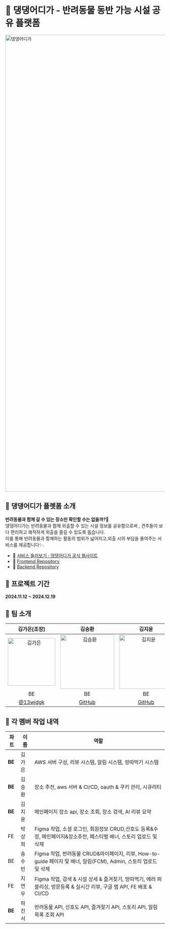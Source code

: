 # 🐶 댕댕어디가 - 반려동물 동반 가능 시설 공유 플랫폼
<img width="1438" alt="댕댕어디가" src="https://github.com/user-attachments/assets/e9fa6e63-1ad6-44d0-9232-81a347004747" />

## 🩷 댕댕어디가 플렛폼 소개
<strong>반려동물과 함께 갈 수 있는 장소만 확인할 수는 없을까?🧐</strong><br>
댕댕어디가는 반려동물과 함께 외출할 수 있는 시설 정보를 공유함으로써 , 견주들이 보다 편리하고 쾌적하게 외출을 즐길 수 있도록 돕습니다.<br>
이를 통해 반려동물과 함께하는 활동의 범위가 넓어지고,외출 시의 부담을 줄여주는 서비스를 제공합니다✨.<br>

- 🔗 <a href="https://fronttest.daengdaeng-where.link/"> 서비스 둘러보기 : 댕댕어디가 공식 웹사이트</a>
- 🔗 <a href="https://github.com/WHERE-ARE-YOU-GOING-DAENG-DAENG/WHERE_ARE_YOU_GOING_DAENG_DAENG_FE"> Frontend Repository</a>
- 🔗 <a href="https://github.com/WHERE-ARE-YOU-GOING-DAENG-DAENG/WHERE_ARE_YOU_GOING_DAENG_DAENG_-"> Backend Repository</a>

## 🩷 프로젝트 기간 
**2024.11.12 ~ 2024.12.19**

## 🩷 팀 소개
| 김가은[조장] | 김승환 | 김지윤 | 박상희 |송수빈|지연우[부조장]|하진서|
|:------:|:------:|:------:|:------:|:------:|:------:|:------:|
| <img src="https://avatars.githubusercontent.com/u/63792723?v=4" alt="김가은" width="150"> | <img src="https://avatars.githubusercontent.com/u/101561741?v=4" alt="김승환" width="170"> | <img src="https://avatars.githubusercontent.com/u/147837947?v=4" alt="김지윤" width="170"> | <img src="https://avatars.githubusercontent.com/u/175171101?v=4" alt="박상희" width="170"> |<img src="https://avatars.githubusercontent.com/u/134045937?v=4" alt="송수빈" width="170"> |<img src="https://avatars.githubusercontent.com/u/110551002?v=4" alt="지연우" width="150"> |<img src="https://avatars.githubusercontent.com/u/131326799?v=4" alt="하진서" width="170"> |
| BE | BE | BE | FE |FE|FE|BE|
| [@13wjdgk](https://github.com/13wjdgk) | [GitHub](https://github.com/lixxce5017) | [GitHub](https://github.com/jiyun829) | [GitHub](https://github.com/tkdgml1241) |[GitHub](https://github.com/subinsong01) | [GitHub](https://github.com/wldusdn) | [GitHub](https://github.com/xnfnfnr) |



## 🩷 각 멤버 작업 내역
| 파트 | 이름   | 역할                                                                                     |
|------|--------|------------------------------------------------------------------------------------------|
|**BE** | 김가은 | AWS 서버 구성, 리뷰 시스템, 알림 시스템, 땅따먹기 시스템 |
|**BE**  |  김승환| 장소 추천, aws 서버 & CI/CD, oauth & 쿠키 관리, 시큐리티 |
| **BE** | 김지윤 | 메인페이지 장소 api, 장소 조회, 장소 검색, AI 리뷰 요약  
| FE   | 박상희 | Figma 작업, 소셜 로그인, 회원정보 CRUD,선호도 등록&수정, 메인페이지&장소추천, 페스티벌 배너, 스토리 업로드 및 삭제   |
| BE   | 송수빈 | Figma 작업, 반려동물 CRUD&마이페이지, 리뷰, How-to-guide 페이지 및 배너, 알림(FCM), Admin, 스토리 업로드 및 삭제 |
| FE   | 지연우 | Figma 작업, 검색 & 시설 상세 & 즐겨찾기, 땅따먹기, 에러 퍼블리싱, 방문등록 & 실시간 리뷰, 구글 맵 API, FE 배포 & CI/CD|
| **BE**  | 하진서| 반려동물 API, 선호도 API, 즐겨찾기 API, 스토리 API, 알림 목록 조회 API                                  |

